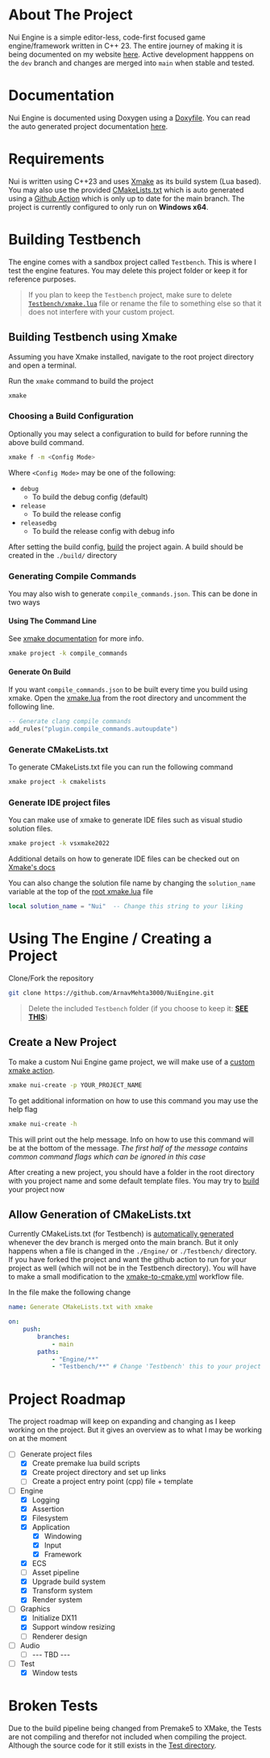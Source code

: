 # About The Project

Nui Engine is a simple editor-less, code-first focused game engine/framework written in C++ 23. The entire journey of making it is being documented on my website [here](https://arnavmehta3000.github.io/posts/mage0/). Active development happpens on the `dev` branch and changes are merged into `main` when stable and tested. 

# Documentation

Nui Engine is documented using Doxygen using a [Doxyfile](./Docs/Doxygen/Doxyfile). You can read the auto generated project documentation [here](https://arnavmehta3000.github.io/NuiEngine/).

# Requirements

Nui is written using C++23 and uses [Xmake](https://xmake.io/#/) as its build system (Lua based). You may also use the provided [CMakeLists.txt](./CMakeLists.txt) which is auto generated using a [Github Action](.github/workflows/xmake-to-cmake.yml) which is only up to date for the main branch. The project is currently configured to only run on **Windows x64**.

# Building Testbench

The engine comes with a sandbox project called `Testbench`. This is where I test the engine features. You may delete this project folder or keep it for reference purposes.

> If you plan to keep the `Testbench` project, make sure to delete [`Testbench/xmake.lua`](./Testbench/xmake.lua) file or rename the file to something else so that it does not interfere with your custom project.

## Building Testbench using Xmake

Assuming you have Xmake installed, navigate to the root project directory and open a terminal.

Run the `xmake` command to build the project

```bash
xmake
```

### Choosing a Build Configuration

Optionally you may select a configuration to build for before running the above build command. 

```bash
xmake f -m <Config Mode>
```

Where `<Config Mode>` may be one of the following:
- `debug`
  - To build the debug config (default)
- `release`
  - To build the release config
- `releasedbg`
  - To build the release config with debug info

After setting the build config, [build](#building-testbench-using-xmake) the project again. A build should be created in the `./build/` directory

### Generating Compile Commands

You may also wish to generate `compile_commands.json`. This can be done in two ways

#### Using The Command Line

See [xmake documentation](https://xmake.io/#/plugin/builtin_plugins?id=generate-compiler_commands) for more info.

```bash
xmake project -k compile_commands
```

#### Generate On Build

If you want `compile_commands.json` to be built every time you build using xmake. Open the [xmake.lua](/xmake.lua) from the root directory and uncomment the following line.

```lua
-- Generate clang compile commands
add_rules("plugin.compile_commands.autoupdate")
```

### Generate CMakeLists.txt

To generate CMakeLists.txt file you can run the following command

```bash
xmake project -k cmakelists
```

### Generate IDE project files

You can make use of xmake to generate IDE files such as visual studio solution files.

```bash
xmake project -k vsxmake2022
```

Additional details on how to generate IDE files can be checked out on [Xmake's docs](https://xmake.io/#/plugin/builtin_plugins?id=generate-visualstudio-project)

You can also change the solution file name by changing the `solution_name` variable at the top of the [root xmake.lua](./xmake.lua) file

```lua
local solution_name = "Nui"  -- Change this string to your liking
```


# Using The Engine / Creating a Project

Clone/Fork the repository
```bash
git clone https://github.com/ArnavMehta3000/NuiEngine.git
```

> Delete the included `Testbench` folder (if you choose to keep it: [**SEE THIS**](#building-testbench`))

## Create a New Project

To make a custom Nui Engine game project, we will make use of a [custom xmake action](./Scripts/xmake.lua).

```bash
xmake nui-create -p YOUR_PROJECT_NAME
```

To get additional information on how to use this command you may use the help flag

```bash
xmake nui-create -h
```

This will print out the help message. Info on how to use this command will be at the bottom of the message. _The first half of the message contains common command flags which can be ignored in this case_

After creating a new project, you should have a folder in the root directory with you project name and some default template files. You may try to [build](#building-testbench-using-xmake) your project now

## Allow Generation of CMakeLists.txt

Currently CMakeLists.txt (for Testbench) is [automatically generated](#requirements) whenever the dev branch is merged onto the main branch. But it only happens when a file is changed in the `./Engine/` or `./Testbench/` directory. If you have forked the project and want the github action to run for your project as well (which will not be in the Testbench directory). You will have to make a small modification to the [xmake-to-cmake.yml](./.github/workflows/xmake-to-cmake.yml) workflow file.

In the file make the following change

```yml
name: Generate CMakeLists.txt with xmake

on:
    push:
        branches:
            - main
        paths:
            - "Engine/**"
            - "Testbench/**" # Change 'Testbench' this to your project name
```

# Project Roadmap

The project roadmap will keep on expanding and changing as I keep working on the project. But it gives an overview as to what I may be working on at the moment

- [ ] Generate project files
  - [x] Create premake lua build scripts
  - [x] Create project directory and set up links
  - [ ] Create a project entry point (cpp) file + template
- [ ] Engine
  - [x] Logging
  - [x] Assertion
  - [x] Filesystem
  - [x] Application
    - [x] Windowing
    - [x] Input
    - [x] Framework
  - [x] ECS
  - [ ] Asset pipeline
  - [x] Upgrade build system
  - [x] Transform system
  - [x] Render system
- [ ] Graphics
  - [x] Initialize DX11
  - [x] Support window resizing
  - [ ] Renderer design
- [ ] Audio
  - [ ] --- TBD ---
- [ ] Test
  - [x] Window tests

# Broken Tests

Due to the build pipeline being changed from Premake5 to XMake, the Tests are not compiling and therefor not included when compiling the project. Although the source code for it still exists in the [Test directory](./Engine/Test/).
